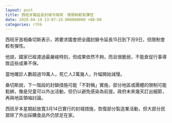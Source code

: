 ```yaml
---
layout: post
title: 西班牙擬延長封城令兩周　惟限制較有彈性
date: 2020-04-19 13:07:19.000000000 +08:00
categories: rthk
---
```


西班牙首相桑切斯表示，將要求國會把全國封鎖令延長15日到下月9日，但限制會較有彈性。

他說，國家已經渡過最嚴峻時刻，但成果依然不夠，而且很脆弱，不能倉促行事導致這些成果不保。

當地確診人數超過19萬人，死亡人2萬幾人，升幅開始減慢。

桑切斯說，下一階段的封鎖措施可能「不對稱」實施，部分地區或團體的限制可能鬆綁，像是兒童可以外出活動，但仍以避免感染為前提。政府未來幾天訂出細節，再與地區領袖討論。

西班牙本星期起放寬3月14日實行的封城措施，恢復部分製造業活動，但大部分民眾除了外出採購食品外仍禁足在家。
